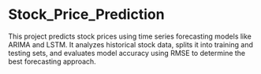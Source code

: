 # Stock_Price_Prediction
This project predicts stock prices using time series forecasting models like ARIMA and LSTM. It analyzes historical stock data, splits it into training and testing sets, and evaluates model accuracy using RMSE to determine the best forecasting approach. 

